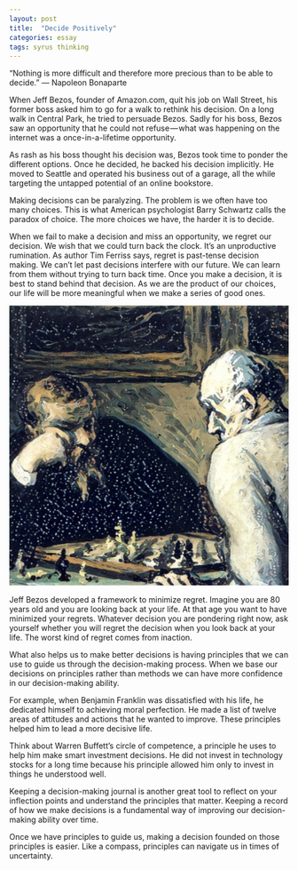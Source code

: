 ```yaml
---
layout: post
title:  "Decide Positively"
categories: essay
tags: syrus thinking
---
```


“Nothing is more difficult and therefore more precious than to be able to decide.”
— Napoleon Bonaparte

When Jeff Bezos, founder of Amazon.com, quit his job on Wall Street, his former boss asked him to go for a walk to rethink his decision. On a long walk in Central Park, he tried to persuade Bezos. Sadly for his boss, Bezos saw an opportunity that he could not refuse — what was happening on the internet was a once-in-a-lifetime opportunity.

As rash as his boss thought his decision was, Bezos took time to ponder the different options. Once he decided, he backed his decision implicitly. He moved to Seattle and operated his business out of a garage, all the while targeting the untapped potential of an online bookstore.

Making decisions can be paralyzing. The problem is we often have too many choices. This is what American psychologist Barry Schwartz calls the paradox of choice. The more choices we have, the harder it is to decide.

When we fail to make a decision and miss an opportunity, we regret our decision. We wish that we could turn back the clock. It’s an unproductive rumination. As author Tim Ferriss says, regret is past-tense decision making. We can’t let past decisions interfere with our future. We can learn from them without trying to turn back time. Once you make a decision, it is best to stand behind that decision. As we are the product of our choices, our life will be more meaningful when we make a series of good ones.

<img src="/media/decide-positively.jpg" />

Jeff Bezos developed a framework to minimize regret. Imagine you are 80 years old and you are looking back at your life. At that age you want to have minimized your regrets. Whatever decision you are pondering right now, ask yourself whether you will regret the decision when you look back at your life. The worst kind of regret comes from inaction.

What also helps us to make better decisions is having principles that we can use to guide us through the decision-making process. When we base our decisions on principles rather than methods we can have more confidence in our decision-making ability.

For example, when Benjamin Franklin was dissatisfied with his life, he dedicated himself to achieving moral perfection. He made a list of twelve areas of attitudes and actions that he wanted to improve. These principles helped him to lead a more decisive life.

Think about Warren Buffett’s circle of competence, a principle he uses to help him make smart investment decisions. He did not invest in technology stocks for a long time because his principle allowed him only to invest in things he understood well.

Keeping a decision-making journal is another great tool to reflect on your inflection points and understand the principles that matter. Keeping a record of how we make decisions is a fundamental way of improving our decision-making ability over time.

Once we have principles to guide us, making a decision founded on those principles is easier. Like a compass, principles can navigate us in times of uncertainty.

